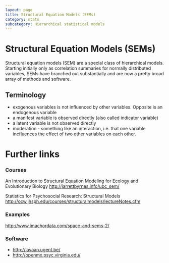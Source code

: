```yaml
---
layout: page
title: Structural Equation Models (SEMs)
category: stats
subcategory: Hierarchical statistical models
---
```


Structural Equation Models (SEMs)
===

Structural equation models (SEM) are a special class of hierarchical models. Starting initially only as correlation summaries for normally distributed variables, SEMs have branched out substantially and are now a pretty broad array of methods and software.



## Terminology 

- exogenous variables is not influenced by other variables. Opposite is an endogenous variable
- a manifest variable is observed directly (also called indicator variable)
- a latent variable is not observed directly
- moderation - something like an interaction, i.e. that one variable incfluences the effect of two other variables on each other. 


# Further links 

### Courses

An Introduction to Structural Equation Modeling for Ecology and Evolutionary Biology http://jarrettbyrnes.info/ubc_sem/

Statistics for Psychosocial Research: Structural Models http://ocw.jhsph.edu/courses/structuralmodels/lectureNotes.cfm

### Examples

http://www.imachordata.com/space-and-sems-2/


### Software

- http://lavaan.ugent.be/
- http://openmx.psyc.virginia.edu/

